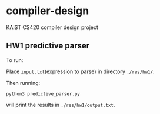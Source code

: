 # compiler-design

KAIST CS420 compiler design project

## HW1 predictive parser

To run:

Place `input.txt`(expression to parse) in directory `./res/hw1/`.

Then running:

`python3 predictive_parser.py`

will print the results in `./res/hw1/output.txt`.
